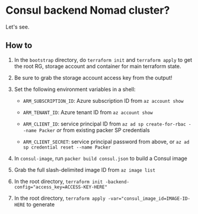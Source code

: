 # Consul backend Nomad cluster?

Let's see.

## How to

1. In the `bootstrap` directory, do `terraform init` and `terraform apply` to get the root RG, storage account and container for main terraform state.
1. Be sure to grab the storage account access key from the output!
1. Set the following environment variables in a shell:

   - `ARM_SUBSCRIPTION_ID`: Azure subscription ID from `az account show`

   - `ARM_TENANT_ID`: Azure tenant ID from `az account show`

   - `ARM_CLIENT_ID`: service principal ID from `az ad sp create-for-rbac --name Packer` _or_ from existing packer SP credentials

   - `ARM_CLIENT_SECRET`: service principal password from above, or `az ad sp credential reset --name Packer`

1. In `consul-image`, run `packer build consul.json` to build a Consul image
1. Grab the full slash-delimited image ID from `az image list`
1. In the root directory, `terraform init -backend-config="access_key=ACCESS-KEY-HERE"`
1. In the root directory, `terraform apply -var="consul_image_id=IMAGE-ID-HERE` to generate
